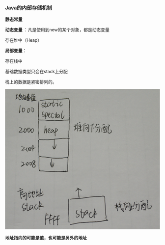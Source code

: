 ### Java的内部存储机制

**静态常量**

**动态变量** ：凡是使用到new的某个对象，都是动态变量

存在堆中（Heap）

**局部变量**：

存在栈中

基础数据类型只会在stack上分配

栈上的数据是紧密排列的。

![1552011657928](6.内存/1552011657928.png)

**地址指向的可能是值，也可能是另外的地址**

